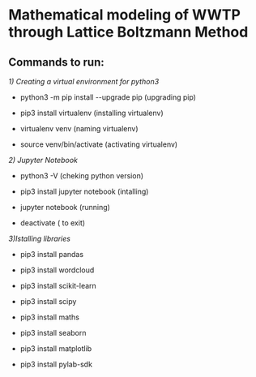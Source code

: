 # Mathematical modeling of WWTP through Lattice Boltzmann Method

## Commands to run:

*1) Creating a virtual environment for python3*

- python3 -m pip install --upgrade pip (upgrading pip)

- pip3 install virtualenv (installing virtualenv)

- virtualenv venv (naming virtualenv)

- source venv/bin/activate (activating virtualenv)

*2) Jupyter Notebook*

- python3 -V (cheking python version)

- pip3 install jupyter notebook (intalling)

- jupyter notebook (running)

- deactivate ( to exit)

*3)Istalling libraries* 

- pip3 install pandas

- pip3 install wordcloud

- pip3 install scikit-learn

- pip3 install scipy

- pip3 install maths

- pip3 install seaborn

- pip3 install matplotlib

- pip3 install pylab-sdk

